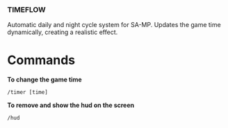 ### TIMEFLOW
Automatic daily and night cycle system for SA-MP. Updates the game time dynamically, creating a realistic effect.

# Commands
  **To change the game time**
  ```
  /timer [time]
  ```
  **To remove and show the hud on the screen**
  ```
  /hud
  ```

